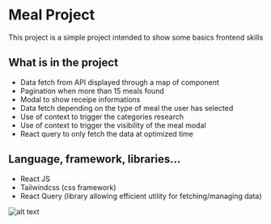 # Meal Project

This project is a simple project intended to show some basics frontend skills

## What is in the project

-   Data fetch from API displayed through a map of component
-   Pagination when more than 15 meals found
-   Modal to show receipe informations
-   Data fetch depending on the type of meal the user has selected
-   Use of context to trigger the categories research
-   Use of context to trigger the visibility of the meal modal
-   React query to only fetch the data at optimized time

## Language, framework, libraries...

-   React JS
-   Tailwindcss (css framework)
-   React Query (library allowing efficient utility for fetching/managing data)

![alt text](https://github.com/Samuel-POTTER/Safthon/blob/master/meal.PNG)
